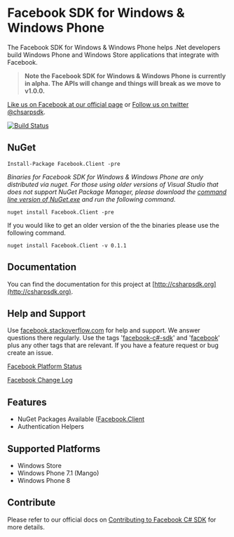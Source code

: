 # Facebook SDK for Windows & Windows Phone
The Facebook SDK for Windows & Windows Phone helps .Net developers build Windows Phone and Windows Store applications that integrate with Facebook.

> **Note the Facebook SDK for Windows & Windows Phone is currently in alpha. The APIs will change and things will break as we move to v1.0.0.**

[Like us on Facebook at our official page](http://facebook.com/csharpsdk) or [Follow us on twitter @chsarpsdk](http://twitter.com/csharpsdk).

[![Build Status](http://ci.csharpsdk.org/job/FacebookSDK-WinClients-master/badge/icon)](http://ci.csharpsdk.org/job/FacebookSDK-WinClients-master/)

## NuGet

    Install-Package Facebook.Client -pre

*Binaries for Facebook SDK for Windows & Windows Phone are only distributed via nuget. For those using older versions of Visual Studio that does not support NuGet Package Manager, please download the [command line version of NuGet.exe](http://nuget.codeplex.com/releases/view/58939) and run the following
command.*

    nuget install Facebook.Client -pre
    
If you would like to get an older version of the the binaries please use the following command.

    nuget install Facebook.Client -v 0.1.1
    
## Documentation
You can find the documentation for this project at [http://csharpsdk.org](http://csharpsdk.org).

## Help and Support
Use [facebook.stackoverflow.com](http://facebook.stackoverflow.com) for help and support. We answer questions there regularly. Use the tags '[facebook-c#-sdk](http://stackoverflow.com/questions/tagged/facebook-c%23-sdk)' and '[facebook](http://stackoverflow.com/questions/tagged/facebook)' plus any other tags that are relevant. If you have a feature request or bug create an issue.

[Facebook Platform Status](https://developers.facebook.com/live_status)

[Facebook Change Log](https://developers.facebook.com/docs/changelog/)

## Features
* NuGet Packages Available ([Facebook.Client](http://nuget.org/packages/Facebook.Client)
* Authentication Helpers

## Supported Platforms
* Windows Store
* Windows Phone 7.1 (Mango)
* Windows Phone 8
 
## Contribute

Please refer to our official docs on [Contributing to Facebook C# SDK](http://csharpsdk.org/docs/contribute) for more details.
